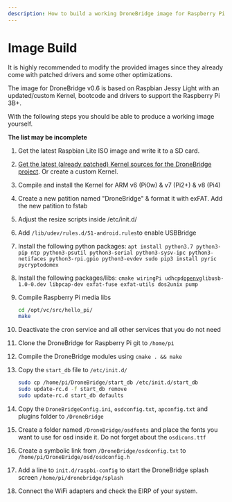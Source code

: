 ```yaml
---
description: How to build a working DroneBridge image for Raspberry Pi
---
```


# Image Build

It is highly recommended to modify the provided images since they already come with patched drivers and some other optimizations. 

The image for DroneBridge v0.6 is based on Raspbian Jessy Light with an updated/custom Kernel, bootcode and drivers to support the Raspberry Pi 3B+.

With the following steps you should be able to produce a working image yourself.

**The list may be incomplete**

1. Get the latest Raspbian Lite ISO image and write it to a SD card.
2. [Get the latest \(already patched\) Kernel sources for the DroneBridge project](https://github.com/DroneBridge/RPiKernel/releases). Or create a custom Kernel.
3. Compile and install the Kernel for ARM v6 \(Pi0w\) & v7 \(Pi2+\) & v8 \(Pi4\)
4. Create a new patition named "DroneBridge"  & format it with exFAT. Add the new patition to fstab
5. Adjust the resize scripts inside /etc/init.d/
6. Add `/lib/udev/rules.d/51-android.rules`to enable USBBridge
7. Install the following python packages: `apt install python3.7 python3-pip ntp python3-psutil python3-serial python3-sysv-ipc python3-netifaces python3-rpi.gpio python3-evdev sudo pip3 install pyric pycryptodomex`
8. Install the following packages/libs: `cmake wiringPi udhcpd`[`openvg`](https://github.com/ajstarks/openvg)`libusb-1.0-0.dev libpcap-dev exfat-fuse exfat-utils dos2unix pump`  
9. Compile Raspberry Pi media libs  


   ```bash
   cd /opt/vc/src/hello_pi/
   make
   ```

10. Deactivate the cron service and all other services that you do not need
11. Clone the DroneBridge for Raspberry Pi git to `/home/pi`
12. Compile the DroneBridge modules using `cmake . && make`
13. Copy the `start_db` file to `/etc/init.d/`

    ```bash
    sudo cp /home/pi/DroneBridge/start_db /etc/init.d/start_db
    sudo update-rc.d -f start_db remove
    sudo update-rc.d start_db defaults
    ```

14. Copy the `DroneBridgeConfig.ini`, `osdconfig.txt`, `apconfig.txt` and plugins folder to `/DroneBridge`
15. Create a folder named `/DroneBridge/osdfonts` and place the fonts you want to use for osd inside it. Do not forget about the `osdicons.ttf`
16. Create a symbolic link from `/DroneBridge/osdconfig.txt` to `/home/pi/DroneBridge/osd/osdconfig.h`
17. Add a line to `init.d/raspbi-config` to start the DroneBridge splash screen `/home/pi/dronebridge/splash`
18. Connect the WiFi adapters and check the EIRP of your system.



